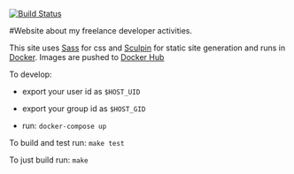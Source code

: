 [![Build Status](https://travis-ci.org/lucasvanlierop/website.svg?branch=master)](https://travis-ci.org/lucasvanlierop/website)

#Website about my freelance developer activities.

This site uses [Sass](http://sass-lang.com/) for css and [Sculpin](https://sculpin.io/) for static site generation 
and runs in [Docker](docker.io). Images are pushed to [Docker Hub](https://hub.docker.com/r/lucasvanlierop/website/)

To develop:

- export your user id as `$HOST_UID`

- export your group id as `$HOST_GID`

- run: `docker-compose up`

To build and test run: `make test`

To just build run: `make`

